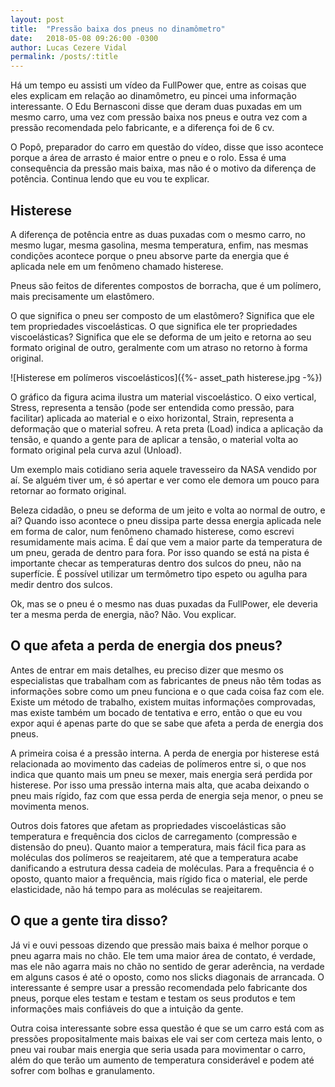 ```yaml
---
layout: post
title:  "Pressão baixa dos pneus no dinamômetro"
date:   2018-05-08 09:26:00 -0300
author: Lucas Cezere Vidal
permalink: /posts/:title
---
```

Há um tempo eu assisti um vídeo da FullPower que, entre as coisas que eles explicam em relação ao dinamômetro, eu pincei uma informação interessante. O Edu Bernasconi disse que deram duas puxadas em um mesmo carro, uma vez com pressão baixa nos pneus e outra vez com a pressão recomendada pelo fabricante, e a diferença foi de 6 cv.

O Popô, preparador do carro em questão do vídeo, disse que isso acontece porque a área de arrasto é maior entre o pneu e o rolo. Essa é uma consequência da pressão mais baixa, mas não é o motivo da diferença de potência. Continua lendo que eu vou te explicar.

## Histerese

A diferença de potência entre as duas puxadas com o mesmo carro, no mesmo lugar, mesma gasolina, mesma temperatura, enfim, nas mesmas condições acontece porque o pneu absorve parte da energia que é aplicada nele em um fenômeno chamado histerese.

Pneus são feitos de diferentes compostos de borracha, que é um polímero, mais precisamente um elastômero.

O que significa o pneu ser composto de um elastômero? Significa que ele tem propriedades viscoelásticas. O que significa ele ter propriedades viscoelásticas? Significa que ele se deforma de um jeito e retorna ao seu formato original de outro, geralmente com um atraso no retorno à forma original.

![Histerese em polímeros viscoelásticos]({%- asset_path histerese.jpg -%})

O gráfico da figura acima ilustra um material viscoelástico. O eixo vertical, Stress, representa a tensão (pode ser entendida como pressão, para facilitar) aplicada ao material e o eixo horizontal, Strain, representa a deformação que o material sofreu. A reta preta (Load) indica a aplicação da tensão, e quando a gente para de aplicar a tensão, o material volta ao formato original pela curva azul (Unload).

Um exemplo mais cotidiano seria aquele travesseiro da NASA vendido por aí. Se alguém tiver um, é só apertar e ver como ele demora um pouco para retornar ao formato original.

Beleza cidadão, o pneu se deforma de um jeito e volta ao normal de outro, e aí? Quando isso acontece o pneu dissipa parte dessa energia aplicada nele em forma de calor, num fenômeno chamado histerese, como escrevi resumidamente mais acima. É daí que vem a maior parte da temperatura de um pneu, gerada de dentro para fora. Por isso quando se está na pista é importante checar as temperaturas dentro dos sulcos do pneu, não na superfície. É possível utilizar um termômetro tipo espeto ou agulha para medir dentro dos sulcos.

Ok, mas se o pneu é o mesmo nas duas puxadas da FullPower, ele deveria ter a mesma perda de energia, não? Não. Vou explicar.

## O que afeta a perda de energia dos pneus?

Antes de entrar em mais detalhes, eu preciso dizer que mesmo os especialistas que trabalham com as fabricantes de pneus não têm todas as informações sobre como um pneu funciona e o que cada coisa faz com ele. Existe um método de trabalho, existem muitas informações comprovadas, mas existe também um bocado de tentativa e erro, então o que eu vou expor aqui é apenas parte do que se sabe que afeta a perda de energia dos pneus.

A primeira coisa é a pressão interna. A perda de energia por histerese está relacionada ao movimento das cadeias de polímeros entre si, o que nos indica que quanto mais um pneu se mexer, mais energia será perdida por histerese. Por isso uma pressão interna mais alta, que acaba deixando o pneu mais rígido, faz com que essa perda de energia seja menor, o pneu se movimenta menos.

Outros dois fatores que afetam as propriedades viscoelásticas são temperatura e frequência dos ciclos de carregamento (compressão e distensão do pneu). Quanto maior a temperatura, mais fácil fica para as moléculas dos polímeros se reajeitarem, até que a temperatura acabe danificando a estrutura dessa cadeia de moléculas. Para a frequência é o oposto, quanto maior a frequência, mais rígido fica o material, ele perde elasticidade, não há tempo para as moléculas se reajeitarem.

## O que a gente tira disso?

Já vi e ouvi pessoas dizendo que pressão mais baixa é melhor porque o pneu agarra mais no chão. Ele tem uma maior área de contato, é verdade, mas ele não agarra mais no chão no sentido de gerar aderência, na verdade em alguns casos é até o oposto, como nos slicks diagonais de arrancada. O interessante é sempre usar a pressão recomendada pelo fabricante dos pneus, porque eles testam e testam e testam os seus produtos e tem informações mais confiáveis do que a intuição da gente.

Outra coisa interessante sobre essa questão é que se um carro está com as pressões propositalmente mais baixas ele vai ser com certeza mais lento, o pneu vai roubar mais energia que seria usada para movimentar o carro, além do que terão um aumento de temperatura considerável e podem até sofrer com bolhas e granulamento.
